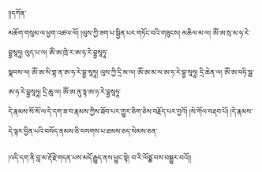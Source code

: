 ﻿  
།།དཀོན་  
མཆོག་གསུམ་ལ་ཕྱག་འཚལ་ལོ། །ལུས་ཀྱི་ཟག་པ་སྦྱིན་པར་གཏོང་བའི་གཟུངས། མཆིལ་མ་ལ། ཨོཾ་ཨ་སྲ་མ་ཧ་རེ་བྷྱསཱཧཱ། ལུད་པ་ལ། ཨོཾ་ཨ་ཁྲེ་ར་ཨ་ཧ་རེ་བྷྱསཱཧཱ་  
སྣབས་ལ། ཨོཾ་ཨ་སི་གྷ་ན་ཨ་ཧ་རེ་བྷྱ་སཱཧཱ། ལུས་ཀྱི་དྲི་མ་ལ། ཨོཾ་ཨ་མ་ལ་ཨ་ཧ་རེ་བྷྱ་སཱཧཱ། དྲི་ཆེན་ལ། ཨོཾ་ཨ་བཧི་སྠ་ཨ་ཧ་རེ་བྷྱསཱཧཱ། དྲི་ཆུ་ལ། ཨོཾ་ཨ་ནུ་ཏྟ་ཨ་ཧ་རེ་བྷྱསཱཧཱ་  
དེ་རྣམས་སོ་སོ་ལ་དེ་དག་ཟ་བ་རྣམས་ཀྱིས་ཐོབ་པར་གྱུར་ཅིག་ཅེས་བརྗོད་པར་བྱའོ། །སེ་གོལ་བརྡབ་པོ། །དེ་རྣམས་དེ་ལྟར་བྱིན་པའི་བསོད་ནམས་ཅི་བསགས་པ་ཐམས་ཅད་སེམས་ཅན་  
  
།འདི་དག་ནི་བླ་མ་རྡོ་རྗེ་གདན་པས་མདོ་རྒྱུད་ནས་ཕྱུང་སྟེ། བ་རི་ལོཙྪ་བས་བསྒྱུར་བའོ།།  
